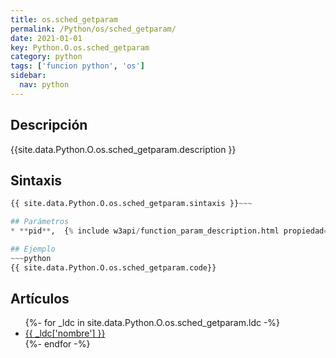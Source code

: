 ```yaml
---
title: os.sched_getparam
permalink: /Python/os/sched_getparam/
date: 2021-01-01
key: Python.O.os.sched_getparam
category: python
tags: ['funcion python', 'os']
sidebar: 
  nav: python
---
```


## Descripción
{{site.data.Python.O.os.sched_getparam.description }}

## Sintaxis
~~~python
{{ site.data.Python.O.os.sched_getparam.sintaxis }}~~~

## Parámetros
* **pid**,  {% include w3api/function_param_description.html propiedad=site.data.Python.O.os.sched_getparam valor="pid" %}

## Ejemplo
~~~python
{{ site.data.Python.O.os.sched_getparam.code}}
~~~

## Artículos
<ul>
{%- for _ldc in site.data.Python.O.os.sched_getparam.ldc -%}
   <li>
       <a href="{{_ldc['url'] }}">{{ _ldc['nombre'] }}</a>
   </li>
{%- endfor -%}
</ul>
